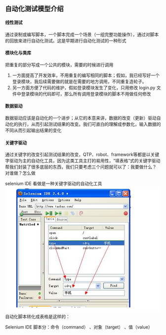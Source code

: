 ## 自动化测试模型介绍
#### 线性测试
通过录制或编写脚本，一个脚本完成一个场景（一组完整功能操作），通过对脚本的回放来进行自动化测试。这是早期进行自动化测试的一种形式
#### 模块化与类库
把重复的部分写成一个公共的模块，需要的时候进行调用
1. 一方面提高了开发效率，不用重复的编写相同的脚本；假如，我已经写好一个登录模块，我后续需要做的就是在需要的地方调用，不同重复造轮子。
2. 另一方面方便了代码的维护，假如登录模块发生了变化，只用修改 login.py 文件中登录模块的代码即可，那么所有调用登录模块的脚本不用做任何修改
#### 数据驱动
数据驱动应该是自动化的一个进步；从它的本意来讲，数据的改变（更新）驱动自动化的执行，从而引起测试结果的改变。我们可直白的理解成参数化，输入数据的不同从而引起输出结果的变化

#### 关键字驱动
通过关键字的改变引起测试结果的改变，QTP、robot、framework等都是以关键字驱动为主的自动化工具，因为这类工具主打的易用性，“填表格”式的关键字驱动帮我们封装了很多底层的东西，我们只要考虑三个问题就可以了：我要做什么？ 对谁做？怎么做<p>
selenium IDE 看做是一种关键字驱动的自动化工具
![image](pic/%E8%87%AA%E5%8A%A8%E5%8C%96%E6%B5%8B%E8%AF%95%E6%A8%A1%E5%9E%8B.png)
自动化脚本转化成表格是这样的：

Selenium IDE 脚本分：命令（command） 、对象（target） 、值（value）